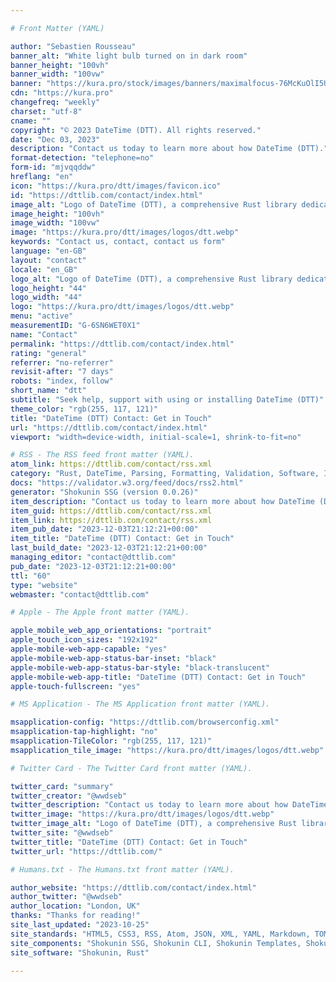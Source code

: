 ```yaml
---

# Front Matter (YAML)

author: "Sebastien Rousseau"
banner_alt: "White light bulb turned on in dark room"
banner_height: "100vh"
banner_width: "100vw"
banner: "https://kura.pro/stock/images/banners/maximalfocus-76McKuOlI5U.webp"
cdn: "https://kura.pro"
changefreq: "weekly"
charset: "utf-8"
cname: ""
copyright: "© 2023 DateTime (DTT). All rights reserved."
date: "Dec 03, 2023"
description: "Contact us today to learn more about how DateTime (DTT)."
format-detection: "telephone=no"
form-id: "mjvqqddw"
hreflang: "en"
icon: "https://kura.pro/dtt/images/favicon.ico"
id: "https://dttlib.com/contact/index.html"
image_alt: "Logo of DateTime (DTT), a comprehensive Rust library dedicated to parsing, validating, manipulating, and formatting dates and times"
image_height: "100vh"
image_width: "100vw"
image: "https://kura.pro/dtt/images/logos/dtt.webp"
keywords: "Contact us, contact, contact us form"
language: "en-GB"
layout: "contact"
locale: "en_GB"
logo_alt: "Logo of DateTime (DTT), a comprehensive Rust library dedicated to parsing, validating, manipulating, and formatting dates and times"
logo_height: "44"
logo_width: "44"
logo: "https://kura.pro/dtt/images/logos/dtt.webp"
menu: "active"
measurementID: "G-6SN6WET0X1"
name: "Contact"
permalink: "https://dttlib.com/contact/index.html"
rating: "general"
referrer: "no-referrer"
revisit-after: "7 days"
robots: "index, follow"
short_name: "dtt"
subtitle: "Seek help, support with using or installing DateTime (DTT)"
theme_color: "rgb(255, 117, 121)"
title: "DateTime (DTT) Contact: Get in Touch"
url: "https://dttlib.com/contact/index.html"
viewport: "width=device-width, initial-scale=1, shrink-to-fit=no"

# RSS - The RSS feed front matter (YAML).
atom_link: https://dttlib.com/contact/rss.xml
category: "Rust, DateTime, Parsing, Formatting, Validation, Software, Integration, Performance, Development, Timezones"
docs: "https://validator.w3.org/feed/docs/rss2.html"
generator: "Shokunin SSG (version 0.0.26)"
item_description: "Contact us today to learn more about how DateTime (DTT)."
item_guid: https://dttlib.com/contact/rss.xml
item_link: https://dttlib.com/contact/rss.xml
item_pub_date: "2023-12-03T21:12:21+00:00"
item_title: "DateTime (DTT) Contact: Get in Touch"
last_build_date: "2023-12-03T21:12:21+00:00"
managing_editor: "contact@dttlib.com"
pub_date: "2023-12-03T21:12:21+00:00"
ttl: "60"
type: "website"
webmaster: "contact@dttlib.com"

# Apple - The Apple front matter (YAML).

apple_mobile_web_app_orientations: "portrait"
apple_touch_icon_sizes: "192x192"
apple-mobile-web-app-capable: "yes"
apple-mobile-web-app-status-bar-inset: "black"
apple-mobile-web-app-status-bar-style: "black-translucent"
apple-mobile-web-app-title: "DateTime (DTT) Contact: Get in Touch"
apple-touch-fullscreen: "yes"

# MS Application - The MS Application front matter (YAML).

msapplication-config: "https://dttlib.com/browserconfig.xml"
msapplication-tap-highlight: "no"
msapplication-TileColor: "rgb(255, 117, 121)"
msapplication_tile_image: "https://kura.pro/dtt/images/logos/dtt.webp"

# Twitter Card - The Twitter Card front matter (YAML).

twitter_card: "summary"
twitter_creator: "@wwdseb"
twitter_description: "Contact us today to learn more about how DateTime (DTT)."
twitter_image: "https://kura.pro/dtt/images/logos/dtt.webp"
twitter_image_alt: "Logo of DateTime (DTT), a comprehensive Rust library dedicated to parsing, validating, manipulating, and formatting dates and times"
twitter_site: "@wwdseb"
twitter_title: "DateTime (DTT) Contact: Get in Touch"
twitter_url: "https://dttlib.com/"

# Humans.txt - The Humans.txt front matter (YAML).

author_website: "https://dttlib.com/contact/index.html"
author_twitter: "@wwdseb"
author_location: "London, UK"
thanks: "Thanks for reading!"
site_last_updated: "2023-10-25"
site_standards: "HTML5, CSS3, RSS, Atom, JSON, XML, YAML, Markdown, TOML"
site_components: "Shokunin SSG, Shokunin CLI, Shokunin Templates, Shokunin Themes, Kaishi SSG, Kaishi CLI, Kaishi Templates, Kaishi Themes"
site_software: "Shokunin, Rust"

---
```

